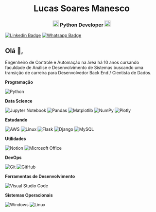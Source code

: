 <h1 align="center">Lucas Soares Manesco</h1>
<h3 align="center"><img src="https://cdn3.iconfinder.com/data/icons/logos-and-brands-adobe/512/267_Python-512.png" alt="python" width="20" height="20"/> Python Developer <img src="https://cdn3.iconfinder.com/data/icons/logos-and-brands-adobe/512/267_Python-512.png" alt="python" width="20" height="20"/></h3>


[![Linkedin Badge](https://img.shields.io/badge/LinkedIn-0077B5?style=for-the-badge&logo=linkedin&logoColor=white&link=https://www.linkedin.com/in/lucas-manesco/)](https://www.linkedin.com/in/lucas-manesco/)
[![Whatsapp Badge](	https://img.shields.io/badge/WhatsApp-25D366?style=for-the-badge&logo=whatsapp&logoColor=white&link=https://whats.link/lucasmanesco)](https://whats.link/lucasmanesco)

## Olá 👋, 
Engenheiro de Controle e Automação na área há 10 anos cursando faculdade de Análise e Desenvolvimento de Sistemas buscando uma transição de carreira para Desenvolvedor Back End / Cientista de Dados.
 
**Programação**
 
  ![Python](https://img.shields.io/badge/Python-3776AB?style=for-the-badge&logo=python&logoColor=white)
  
**Data Science**

  ![Jupyter Notebook](https://img.shields.io/badge/jupyter-%23FA0F00.svg?style=for-the-badge&logo=jupyter&logoColor=white)
  ![Pandas](https://img.shields.io/badge/pandas-%23150458.svg?style=for-the-badge&logo=pandas&logoColor=white)
  ![Matplotlib](https://img.shields.io/badge/Matplotlib-%23ffffff.svg?style=for-the-badge&logo=Matplotlib&logoColor=black)
  ![NumPy](https://img.shields.io/badge/numpy-%23013243.svg?style=for-the-badge&logo=numpy&logoColor=white)
  ![Plotly](https://img.shields.io/badge/Plotly-%233F4F75.svg?style=for-the-badge&logo=plotly&logoColor=white)
  
**Estudando**

   ![AWS](https://img.shields.io/badge/AWS-%23FF9900.svg?style=for-the-badge&logo=amazon-aws&logoColor=white)
   ![Linux](https://img.shields.io/badge/Ubuntu-E95420?style=for-the-badge&logo=ubuntu&logoColor=white)
   ![Flask](https://img.shields.io/badge/Flask-000000?style=for-the-badge&logo=flask&logoColor=white)
   ![Django](https://img.shields.io/badge/Django-092E20?style=for-the-badge&logo=django&logoColor=white)
   ![MySQL](	https://img.shields.io/badge/MySQL-00000F?style=for-the-badge&logo=mysql&logoColor=white)
   
  
**Utilidades**

   ![Notion](https://img.shields.io/badge/Notion-000000?style=for-the-badge&logo=notion&logoColor=white)
   ![Microsoft Office](https://img.shields.io/badge/Microsoft_Office-D83B01?style=for-the-badge&logo=microsoft-office&logoColor=white)

**DevOps**

  ![Git](https://img.shields.io/badge/GIT-E44C30?style=for-the-badge&logo=git&logoColor=white)
  ![GitHub](https://img.shields.io/badge/GitHub-100000?style=for-the-badge&logo=github&logoColor=white)

**Ferramentas de Desenvolvimento**

  ![Visual Studio Code](https://img.shields.io/badge/Visual_Studio_Code-0078D4?style=for-the-badge&logo=visual%20studio%20code&logoColor=white)

**Sistemas Operacionais**

  ![Windows](https://img.shields.io/badge/Windows-0078D6?style=for-the-badge&logo=windows&logoColor=white)
  ![Linux](https://img.shields.io/badge/Linux-FCC624?style=for-the-badge&logo=linux&logoColor=black)

<br/></p>

